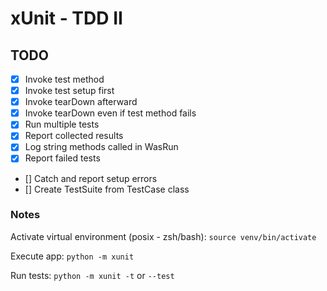 # xUnit - TDD II

## TODO

- [X] Invoke test method
- [X] Invoke test setup first
- [X] Invoke tearDown afterward
- [X] Invoke tearDown even if test method fails
- [X] Run multiple tests
- [X] Report collected results
- [X] Log string methods called in WasRun
- [X] Report failed tests
- [] Catch and report setup errors
- [] Create TestSuite from TestCase class

### Notes

Activate virtual environment (posix - zsh/bash): `source venv/bin/activate`

Execute app: `python -m xunit`

Run tests: `python -m xunit -t` or `--test`
